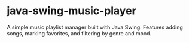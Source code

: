 # java-swing-music-player
A simple music playlist manager built with Java Swing. Features adding songs, marking favorites, and filtering by genre and mood.
